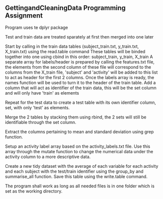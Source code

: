 ## GettingandCleaningData Programming Assignment

Program uses te dplyr package

Test and train data are treated sparately at first then merged into one later

Start by calling in the train data tables (subject_train.txt, y_train.txt, X_train.txt) using the read.table command
These tables will be binded together into one using cbind in this order: subject_train, y_train, X_train
A separate array for labels/header is prepared by calling the features.txt file,
  the elements from the second column of these file will correspond to the columns from the X_train file,
  'subject' and 'activity' will be added to this list to act as header for the first 2 columns.
Once the labels array is ready, the names function will be used to turn it to the header of the train table.
Add a column that will act as identifier of the train data, this will be the set column and will only have 'train' as elements

Repeat for the test data to create a test table with its own identifier column, set, with only 'test' as elements.

Merge the 2 tables by stacking them using rbind, the 2 sets will still be identifiable through the set column.

Extract the columns pertaining to mean and standard deviation using grep function.

Setup an activity label array based on the activity_labels.txt file.
Use this array through the mutate function to change the numerical data under the activity column to a more descriptive data.

Create a new tidy dataset with the average of each variable for each activity and each subject with the test/train identifier
using the group_by and summarise_all function. Save this table using the write.table command.

The program shall work as long as all needed files is in one folder which is set as the working directory.


